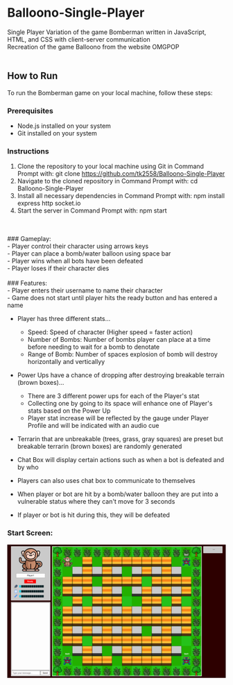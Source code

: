 # Balloono-Single-Player
Single Player Variation of the game Bomberman written in JavaScript, HTML, and CSS with client-server communication <br />
Recreation of the game Balloono from the website OMGPOP <br />
<br />

## How to Run

To run the Bomberman game on your local machine, follow these steps:

### Prerequisites

- Node.js installed on your system
- Git installed on your system

### Instructions

1. Clone the repository to your local machine using Git in Command Prompt with: git clone https://github.com/tk2558/Balloono-Single-Player
2. Navigate to the cloned repository in Command Prompt with: cd Balloono-Single-Player
3. Install all necessary dependencies in Command Prompt with: npm install express http socket.io
4. Start the server in Command Prompt with: npm start
 
 <br /> 
 <br />
### Gameplay: <br />
- Player control their character using arrows keys <br />
- Player can place a bomb/water balloon using space bar <br />
- Player wins when all bots have been defeated <br />
- Player loses if their character dies <br />
<br />
### Features:<br />
- Player enters their username to name their character <br />
- Game does not start until player hits the ready button and has entered a name <br />

- Player has three different stats...
  - Speed: Speed of character (Higher speed = faster action) <br />
  - Number of Bombs: Number of bombs player can place at a time before needing to wait for a bomb to denotate <br />
  - Range of Bomb: Number of spaces explosion of bomb will destroy horizontally and verticallyy<br />
  
- Power Ups have a chance of dropping after destroying breakable terrain (brown boxes)... <br />
  - There are 3 different power ups for each of the Player's stat <br />
  - Collecting one by going to its space will enhance one of Player's stats based on the Power Up <br />
  - Player stat increase will be reflected by the gauge under Player Profile and will be indicated with an audio cue <br />

- Terrarin that are unbreakable (trees, grass, gray squares) are preset but breakable terrarin (brown boxes) are randomly generated <br />

- Chat Box will display certain actions such as when a bot is defeated and by who <br />
- Players can also uses chat box to communicate to themselves <br />

- When player or bot are hit by a bomb/water balloon they are put into a vulnerable status where they can't move for 3 seconds <br />
- If player or bot is hit during this, they will be defeated <br />

### Start Screen:
![](https://github.com/tk2558/Balloono-Single-Player/blob/main/gameplay/Starting%20Gameplay.gif)
